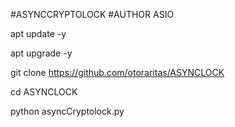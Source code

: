 #ASYNCCRYPTOLOCK
#AUTHOR ASIO

apt update -y

apt upgrade -y

git clone https://github.com/otoraritas/ASYNCLOCK

cd ASYNCLOCK

python asyncCryptolock.py


